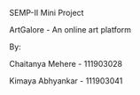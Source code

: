 SEMP-II  Mini Project

ArtGalore - An online art platform 

By: 

Chaitanya Mehere - 111903028

Kimaya Abhyankar - 111903041

